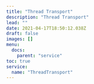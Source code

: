 ```yaml
---
title: "Thread Transport"
description: "Thread Transport"
lead: ""
date: 2021-04-17T18:50:12.038Z
draft: false
images: []
menu:
  docs:
    parent: "service"
toc: true
service:
  name: "ThreadTransport"
---
```

